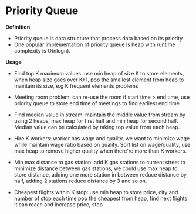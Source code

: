 # Priority Queue

**Definition**

- Priority queue is data structure that process data based on its priority
- One popular implementation of priority queue is heap with runtime complexity
is O(nlogn).

**Usage**

- Find top K maximum values: use min heap of size K to store elements, when heap
size goes over K+1, pop the smallest element from heap to maintain its size,
e.g K frequent elements problems

- Meeting room problem: can re-use the room if start time > end time,
use priority queue to store end time of meetings to find earliest end time.

- Find median value in stream: maintain the middle value from stream by using 2
heaps, max heap for first half and min heap for second half. Median value can be
calculated by taking top value from each heap.

- Hire K workers: worker has wage and quality, we want to minimize wage while maintain
wage ratio based on quality. Sort list on wage/quality, use max heap to remove
higher quality when there're more than K workers.

- Min max distance to gas station: add K gas stations to current street to minimize
distance between gas stations, we could use max heap to store distance, adding one
more station in between reduce distance by half, adding 2 stations reduce distance by 3
 and so on.

- Cheapest flights within K stop: use min heap to store price, city and number of stop
each time pop the cheapest from heap, find next flights it can reach and increase price, stop
